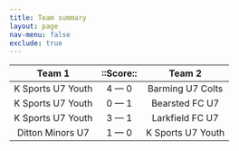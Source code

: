 ```yaml
---
title: Team summary
layout: page
nav-menu: false
exclude: true
---
```




|      Team 1       |  ::Score::  |      Team 2       |
|:-----------------:|:-----------:|:-----------------:|
| K Sports U7 Youth | 4 &mdash; 0 | Barming U7 Colts  |
| K Sports U7 Youth | 0 &mdash; 1 |  Bearsted FC U7   |
| K Sports U7 Youth | 3 &mdash; 1 |  Larkfield FC U7  |
| Ditton Minors U7  | 1 &mdash; 0 | K Sports U7 Youth |

 <br /><br /><br />